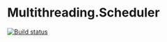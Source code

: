 Multithreading.Scheduler
========================
[![Build status](https://ci.appveyor.com/api/projects/status/rvg4nci1t09dfcn6/branch/master)](https://ci.appveyor.com/project/mynkow/multithreading-scheduler/branch/master)